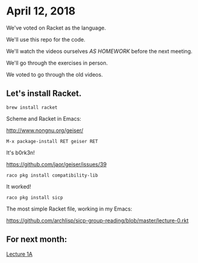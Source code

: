 # April 12, 2018

We've voted on Racket as the language.

We'll use this repo for the code.

We'll watch the videos ourselves *AS HOMEWORK* before the next meeting.

We'll go through the exercises in person.

We voted to go through the old videos.

## Let's install Racket.

```
brew install racket
```

Scheme and Racket in Emacs:

http://www.nongnu.org/geiser/

```
M-x package-install RET geiser RET
```

It's b0rk3n!

https://github.com/jaor/geiser/issues/39

```
raco pkg install compatibility-lib
```

It worked!

```
raco pkg install sicp
```

The most simple Racket file, working in my Emacs:

https://github.com/archlisp/sicp-group-reading/blob/master/lecture-0.rkt

## For next month:

[Lecture 1A](https://www.youtube.com/watch?v=2Op3QLzMgSY)

